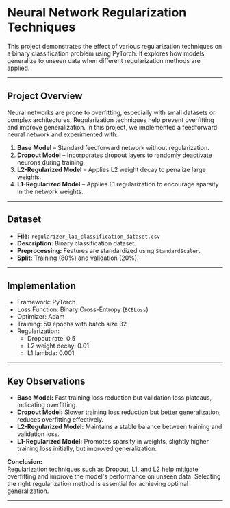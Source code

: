 # Neural Network Regularization Techniques

This project demonstrates the effect of various regularization techniques on a binary classification problem using PyTorch. It explores how models generalize to unseen data when different regularization methods are applied.

---

## Project Overview

Neural networks are prone to overfitting, especially with small datasets or complex architectures. Regularization techniques help prevent overfitting and improve generalization. In this project, we implemented a feedforward neural network and experimented with:

1. **Base Model** – Standard feedforward network without regularization.  
2. **Dropout Model** – Incorporates dropout layers to randomly deactivate neurons during training.  
3. **L2-Regularized Model** – Applies L2 weight decay to penalize large weights.  
4. **L1-Regularized Model** – Applies L1 regularization to encourage sparsity in the network weights.  

---

## Dataset

- **File:** `regularizer_lab_classification_dataset.csv`  
- **Description:** Binary classification dataset.  
- **Preprocessing:** Features are standardized using `StandardScaler`.  
- **Split:** Training (80%) and validation (20%).

---

## Implementation

- Framework: PyTorch  
- Loss Function: Binary Cross-Entropy (`BCELoss`)  
- Optimizer: Adam  
- Training: 50 epochs with batch size 32  
- Regularization:
  - Dropout rate: 0.5
  - L2 weight decay: 0.01
  - L1 lambda: 0.001

---

## Key Observations

- **Base Model:** Fast training loss reduction but validation loss plateaus, indicating overfitting.  
- **Dropout Model:** Slower training loss reduction but better generalization; reduces overfitting effectively.  
- **L2-Regularized Model:** Maintains a stable balance between training and validation loss.  
- **L1-Regularized Model:** Promotes sparsity in weights, slightly higher training loss initially, but improved generalization.

**Conclusion:**  
Regularization techniques such as Dropout, L1, and L2 help mitigate overfitting and improve the model's performance on unseen data. Selecting the right regularization method is essential for achieving optimal generalization.

---
